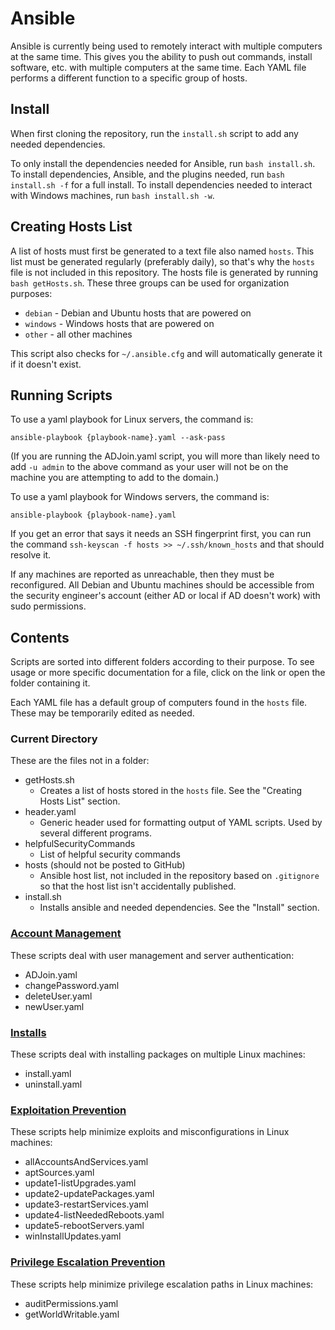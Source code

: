# Ansible
Ansible is currently being used to remotely interact with multiple computers at the same time. This gives you the ability to push out commands, install software, etc. with multiple computers at the same time. Each YAML file performs a different function to a specific group of hosts. 

## Install
When first cloning the repository, run the `install.sh` script to add any needed dependencies.

To only install the dependencies needed for Ansible, run `bash install.sh`. To install dependencies, Ansible, and the plugins needed, run `bash install.sh -f` for a full install. To install dependencies needed to interact with Windows machines, run `bash install.sh -w`. 

## Creating Hosts List
A list of hosts must first be generated to a text file also named `hosts`. This list must be generated regularly (preferably daily), so that's why the `hosts` file is not included in this repository. The hosts file is generated by running `bash getHosts.sh`. These three groups can be used for organization purposes:

* `debian` - Debian and Ubuntu hosts that are powered on
* `windows` - Windows hosts that are powered on
* `other` - all other machines

This script also checks for `~/.ansible.cfg` and will automatically generate it if it doesn't exist.

## Running Scripts

To use a yaml playbook for Linux servers, the command is: 

`ansible-playbook {playbook-name}.yaml --ask-pass`

(If you are running the ADJoin.yaml script, you will more than likely need to add `-u admin` to the above command as your user will not be on the machine you are attempting to add to the domain.)

To use a yaml playbook for Windows servers, the command is:

`ansible-playbook {playbook-name}.yaml`

If you get an error that says it needs an SSH fingerprint first, you can run the command `ssh-keyscan -f hosts >> ~/.ssh/known_hosts` and that should resolve it.

If any machines are reported as unreachable, then they must be reconfigured. All Debian and Ubuntu machines should be accessible from the security engineer's account (either AD or local if AD doesn't work) with sudo permissions.

## Contents
Scripts are sorted into different folders according to their purpose. To see usage or more specific documentation for a file, click on the link or open the folder containing it. 

Each YAML file has a default group of computers found in the `hosts` file. These may be temporarily edited as needed.

### Current Directory
These are the files not in a folder:

* getHosts.sh
    * Creates a list of hosts stored in the `hosts` file. See the "Creating Hosts List" section.
* header.yaml
    * Generic header used for formatting output of YAML scripts. Used by several different programs.
* helpfulSecurityCommands
    * List of helpful security commands
* hosts (should not be posted to GitHub)
    * Ansible host list, not included in the repository based on `.gitignore` so that the host list isn't accidentally published.
* install.sh
    * Installs ansible and needed dependencies. See the "Install" section.

### [Account Management](account_management/)
These scripts deal with user management and server authentication:

* ADJoin.yaml
* changePassword.yaml
* deleteUser.yaml
* newUser.yaml

### [Installs](installs/)
These scripts deal with installing packages on multiple Linux machines:

* install.yaml
* uninstall.yaml

### [Exploitation Prevention](exploitation_prevention/)
These scripts help minimize exploits and misconfigurations in Linux machines:

* allAccountsAndServices.yaml
* aptSources.yaml
* update1-listUpgrades.yaml
* update2-updatePackages.yaml
* update3-restartServices.yaml
* update4-listNeededReboots.yaml
* update5-rebootServers.yaml
* winInstallUpdates.yaml

### [Privilege Escalation Prevention](privilege_escalation_prevention/)
These scripts help minimize privilege escalation paths in Linux machines:

* auditPermissions.yaml
* getWorldWritable.yaml